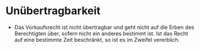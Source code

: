 # Unübertragbarkeit

- Das Vorkaufsrecht ist nicht übertragbar und geht nicht auf die Erben des Berechtigten über, sofern nicht ein anderes bestimmt ist. Ist das Recht auf eine bestimmte Zeit beschränkt, so ist es im Zweifel vererblich.

